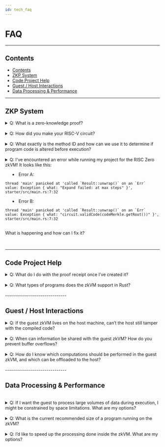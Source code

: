 ```yaml
---
id: tech_faq
---
```

# FAQ

-------------------------------
## Contents
  - [Contents](#contents)
  - [ZKP System](#zkp-system)
  - [Code Project Help](#code-project-help)
  - [Guest / Host Interactions](#guest--host-interactions)
  - [Data Processing & Performance](#data-processing--performance)

-------------------------------


## ZKP System
<details closed>
<summary>Q:
What is a zero-knowledge proof?
</summary>
<br/>
A:
A zero-knowledge proof (or ZKP) is a protocol allowing <a href="https://en.wikipedia.org/wiki/Zero-knowledge_proof">"one party (the prover) [to] prove to another party (the verifier) that a given statement is true [without] conveying any additional information"</a>. In the specific case of the RISC Zero ZKP system, the prover can run an agreed-upon function F, passing it secret input and generating both a public output and a 'receipt' of F’s correct execution.  The prover can send this receipt to the verifier, who can then check it, and presuming it checks correctly, the verifier can be very sure that prover ran the function correctly and that it produced a specific output. See <a href="https://risczero.com/docs/explainers/proof-system/proof-system-sequence-diagram.md">our explainer on the RISC Zero ZKP system</a> for more details.
</details>
 <br/>

<details closed>
<summary>
Q: How did you make your RISC-V circuit?
</summary>
 <br/>

A: The RISC-V circuit is found in step.cpp.inc and is generated by the make-circuit program. It consists of:
* Code to emulate RISC-V, including decoding RISC-V instructions and constructing the execution trace.
* Code to evaluate the constraint polynomials that check the execution trace.
* Auxiliary data to support structures such as ‘taps’.

Because the data structures supporting all three of these need to match very carefully, we created a ‘circuit compiler’ program that generates code for all three of these systems.
</details>
<br/>
<details closed>
<summary>
Q:
What exactly is the method ID and how can we use it to determine if program code is altered before execution?
</summary>
 <br/>
 A: To confirm an execution path is possible given a particular binary, we want to match a record of executed instruction cycles to the instructions loaded into the code columns of our proof system. Because we can't know which program instructions will be read before runtime, we match the observed execution path against a table of Merkle tree roots representing successively larger portions of the code columns, increasing by powers of two up to an upper limit. The method ID is the table of Merkle roots, and it allows us to efficiently match executed program instructions to a loaded binary representing many possible instructions.
</details>
<br/>
<details closed>
<summary>
Q:
I've encountered an error while running my project for the RISC Zero zkVM! It looks like this:

* Error A:
<pre>
<code>thread 'main' panicked at 'called `Result::unwrap()` on an `Err` value: Exception &#123; what: "Expand failed: at max steps" &#125;', starter/src/main.rs:7:32</code>
</pre>
* Error B:
<pre>
<code>thread 'main' panicked at 'called `Result::unwrap()` on an `Err` value: Exception &#123; what: "circuit.validCode(codeMerkle.getRoot())" &#125;', starter/src/main.rs:7:32
</code>
</pre>

What is happening and how can I fix it?
</summary>
<br/>
A: Both errors arise when the zkVM runs out of available instruction cycles. Error A arises if your guest zkVM program took more instruction cycles to run than were available. Error B comes about if you've only used <i>slightly</i> more instruction cycles than the zkVM can process; the zkVM has completed program execution, but it ran out of cycles during receipt validation.
<br/><br/>
In both cases, you can manually increase the number of available instruction cycles by changing the `code_limit` build option. To do this replace <code>embed_methods</code> with a call to <code>embed_methods_with_options</code> (In our example code, this call happens in <a href ="https://github.com/risc0/risc0-rust-starter/blob/main/methods/build.rs">methods/build.rs</a>). We've opted for a <code>no-std</code> build in the snippet below, so use <code>std: true</code> if your guest program relies on standard:
<br/><br/>
<code>
// The default code_limit is 12. Increase this value up to a maximum of 16.

let options_map = HashMap::from([("methods-guest", risc0_build::GuestOptions{ code_limit: 16, features: vec![] })]);

risc0_build::embed_methods_with_options(options_map);
</code>


Be aware that this will slow receipt creation and verification significantly. Although we cannot guarantee that the increased capacity will be sufficient for your program, it will give you 16 (2^4) times more instruction cycles to work with.
</details>
<br/>

-------------------------------

## Code Project Help


<details closed>
<summary>
Q:
What do I do with the proof receipt once I’ve created it?
</summary>
 <br/>
A:
The receipt can be serialized and sent over the network to the verifier. The verifier does not need to have access to the host code, but they do need the method ID of the expected program. The method ID is a required parameter for the receipt.verify() function and is used to confirm that the expected code was executed.

 In our code examples, the proof receipt is generated and verified within the same program, but the most common use case is one in which the verification happens on another system.
</details>
<br/>
<details closed>
<summary>
Q: What types of programs does the zkVM support in Rust?
</summary>
<br/>
A: The zkVM is actively expanding experimental support for the Rust standard library. If you run into issues, we recommend using crates with no_std options. You may also find a solution on our <a href="">Discord</a> or in our <a href="https://github.com/risc0/risc0/issues">Github issues</a>.
</details>
<br/>
-------------------------------

## Guest / Host Interactions
<details closed>
<summary>
Q: If the guest zkVM lives on the host machine, can’t the host still tamper with the compiled code?
</summary>
<br/>
A: Like other zk-STARKs, RISC Zero’s implementation makes it cryptographically infeasable to generate an invalid receipt:

* If the binary is modified, then the receipt’s seal will not match the method ID of the expected binary.
* If the execution is modified, then the execution trace will be invalid.
* If the output is modified, then the journal’s hash will not match the hash recorded in the receipt.

</details>
<br/>
<details closed>
<summary>
Q:  When can information be shared with the guest zkVM? How do you prevent buffer overflows?
</summary>
 <br/> 
A: 
Data can be sent during program execution from the host to the guest via a memory map. The host-writeable memory is write-once, meaning that adjacent memory regions cannot be overwritten and executed.
</details>
<br/>
<details closed>
<summary>
Q:
How do I know which computations should be performed in the guest zkVM, and which can be offloaded to the host?
</summary>
<br/> 
A: If you don't need to perform a computation securely, if others don't rely on it, and if it doesn't produce outputs that others rely on, it can probably be performed outside of the zkVM. 

However, consider that code run in the RISC Zero zkVM can be shown to behave as expected even on a host that is entirely untrusted. To get the most value out of this guarantee, we recommend dividing the computational labor with an untrusted host in mind. That is, other parties should not need to trust the host's output or operations in order to benefit from the work done in the zkVM.
</details>
<br/>
-------------------------------

## Data Processing & Performance
 <br/>
<details closed>
<summary>
Q:
If I want the guest to process large volumes of data during execution, I might be constrained by space limitations. What are my options?
</summary>
 <br/>
 
A:
If data is loaded from the host to restrict guest program size, the most significant limitation on zkVM data processing is a constraint on instruction cycles. The zkVM supports programs up to a number of instruction cycles determined by the upper limit for the method ID (which must include a Merkle tree of all program instruction cycles). Loading data into the guest costs instruction cycles, as does data processing.

There are workarounds for data limitations if the data is only included to ensure that its integrity becomes part of the proof of computation. If the data can be processed externally and simply needs to be verifiably unchanged, consider processing data externally and sending the guest a Merkle proof or (if no processing is needed) generating a SHA of a large dataset.

In the future, we plan to lift these processing limitations (with execution time tradeoffs or sufficient hardware to parallelize instructions).
</details>
 <br/>
 
<details closed>
<summary>
Q:
What is the current recommended size of a program running on the zkVM?
</summary>
<br/>
A:
Although the theoretical maximum size is 128 MB, we recommend that programs be kept no larger than ~1 MB to run on RISC Zero’s current zkVM implementation.
</details>
<br/>
<details closed>
<summary>
Q:
I’d like to speed up the processing done inside the zkVM. What are my options?
</summary>
<br/>
A:
For cryptographic operations, it is possible to build ‘accelerator’ circuits such as our implementation of SHA26. Fast cryptography is sufficient to support many ‘DeFi’ applications. For many other applications, it is possible to perform most computation on the host (outside the zkVM) and then verify the results in the zkVM.
</details>
<br/>

